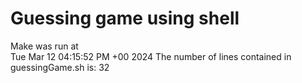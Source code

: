 # Guessing game using shell  
Make was run at  
Tue Mar 12 04:15:52 PM +00 2024
  The number of lines contained in guessingGame.sh is: 32
